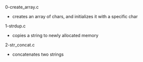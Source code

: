 0-create_array.c
* creates an array of chars, and initializes it with a specific char

1-strdup.c
* copies a string to newly allocated memory

2-str_concat.c
* concatenates two strings


